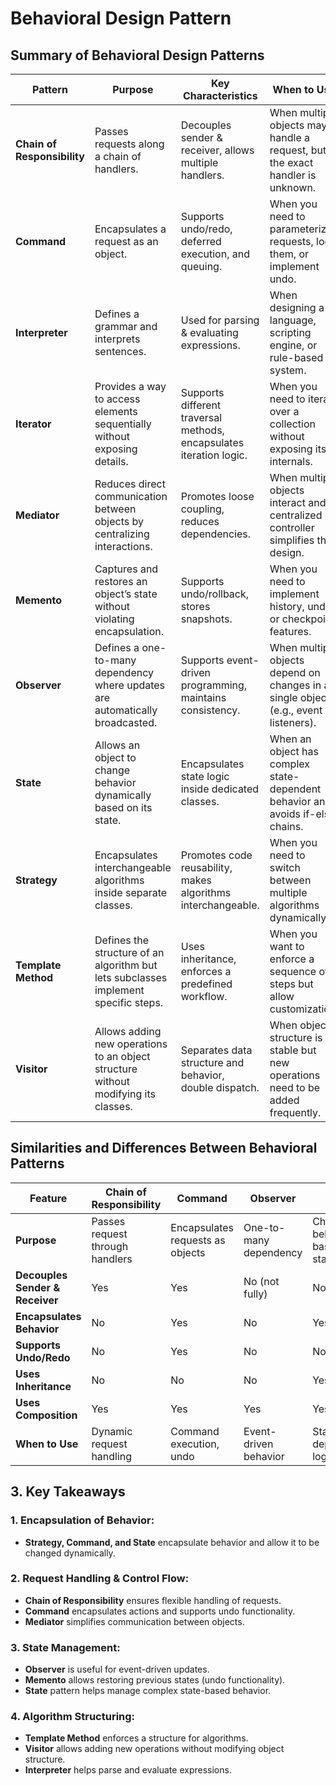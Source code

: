 # Behavioral Design Pattern


## Summary of Behavioral Design Patterns

| **Pattern**          | **Purpose**                                                 | **Key Characteristics**                                        | **When to Use**                                                                 |
|----------------------|-------------------------------------------------------------|----------------------------------------------------------------|--------------------------------------------------------------------------------|
| **Chain of Responsibility** | Passes requests along a chain of handlers. | Decouples sender & receiver, allows multiple handlers. | When multiple objects may handle a request, but the exact handler is unknown. |
| **Command**         | Encapsulates a request as an object. | Supports undo/redo, deferred execution, and queuing. | When you need to parameterize requests, log them, or implement undo. |
| **Interpreter**     | Defines a grammar and interprets sentences. | Used for parsing & evaluating expressions. | When designing a language, scripting engine, or rule-based system. |
| **Iterator**        | Provides a way to access elements sequentially without exposing details. | Supports different traversal methods, encapsulates iteration logic. | When you need to iterate over a collection without exposing its internals. |
| **Mediator**        | Reduces direct communication between objects by centralizing interactions. | Promotes loose coupling, reduces dependencies. | When multiple objects interact and a centralized controller simplifies the design. |
| **Memento**         | Captures and restores an object’s state without violating encapsulation. | Supports undo/rollback, stores snapshots. | When you need to implement history, undo, or checkpoint features. |
| **Observer**        | Defines a one-to-many dependency where updates are automatically broadcasted. | Supports event-driven programming, maintains consistency. | When multiple objects depend on changes in a single object (e.g., event listeners). |
| **State**           | Allows an object to change behavior dynamically based on its state. | Encapsulates state logic inside dedicated classes. | When an object has complex state-dependent behavior and avoids if-else chains. |
| **Strategy**        | Encapsulates interchangeable algorithms inside separate classes. | Promotes code reusability, makes algorithms interchangeable. | When you need to switch between multiple algorithms dynamically. |
| **Template Method** | Defines the structure of an algorithm but lets subclasses implement specific steps. | Uses inheritance, enforces a predefined workflow. | When you want to enforce a sequence of steps but allow customization. |
| **Visitor**         | Allows adding new operations to an object structure without modifying its classes. | Separates data structure and behavior, double dispatch. | When object structure is stable but new operations need to be added frequently. |

## Similarities and Differences Between Behavioral Patterns

| **Feature**          | **Chain of Responsibility** | **Command** | **Observer** | **State** | **Strategy** |
|----------------------|--------------------------|-------------|-------------|----------|------------|
| **Purpose**          | Passes request through handlers | Encapsulates requests as objects | One-to-many dependency | Changes behavior based on state | Encapsulates algorithms |
| **Decouples Sender & Receiver** | Yes | Yes | No (not fully) | No | Yes |
| **Encapsulates Behavior** | No | Yes | No | Yes | Yes |
| **Supports Undo/Redo** | No | Yes | No | No | No |
| **Uses Inheritance** | No | No | No | Yes | Yes |
| **Uses Composition** | Yes | Yes | Yes | Yes | Yes |
| **When to Use** | Dynamic request handling | Command execution, undo | Event-driven behavior | State-dependent logic | Switchable algorithms |

## 3. Key Takeaways

### 1. **Encapsulation of Behavior:**
   - **Strategy, Command, and State** encapsulate behavior and allow it to be changed dynamically.

### 2. **Request Handling & Control Flow:**
   - **Chain of Responsibility** ensures flexible handling of requests.
   - **Command** encapsulates actions and supports undo functionality.
   - **Mediator** simplifies communication between objects.

### 3. **State Management:**
   - **Observer** is useful for event-driven updates.
   - **Memento** allows restoring previous states (undo functionality).
   - **State** pattern helps manage complex state-based behavior.

### 4. **Algorithm Structuring:**
   - **Template Method** enforces a structure for algorithms.
   - **Visitor** allows adding new operations without modifying object structure.
   - **Interpreter** helps parse and evaluate expressions.
